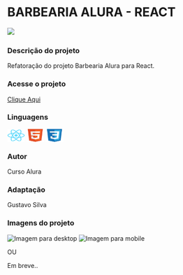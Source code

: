 <h1> BARBEARIA ALURA - REACT </h1>

<img src="https://img.shields.io/badge/STATUS%20-Em%20contru%C3%A7%C3%A3o-yellow"/>

<h3>Descrição do projeto</h3>
<p> Refatoração do projeto Barbearia Alura para React. </p>

<h3>Acesse o projeto</h3><a href="https://gustavocrs.github.io/barbearia-alura-react">Clique Aqui</a> 

<div><p><h3>Linguagens</h3></p>

<img align="center" alt="React" height="30" width="40" src="https://raw.githubusercontent.com/devicons/devicon/master/icons/react/react-original.svg">
<img align="center" alt="HTML" height="30" width="40" src="https://raw.githubusercontent.com/devicons/devicon/master/icons/html5/html5-original.svg">
<img align="center" alt="CSS" height="30" width="40" src="https://raw.githubusercontent.com/devicons/devicon/master/icons/css3/css3-original.svg">

</div>

<p><h3>Autor</h3> Curso Alura </p>

<p><h3>Adaptação</h3> Gustavo Silva</p>

<h3>Imagens do projeto</h3>
<img alt="Imagem para desktop" src="./design/desktop-preview.jpg"/>
<img alt="Imagem para mobile" src="./design/mobile-design.jpg"/>

OU 

<p> Em breve.. </p>
